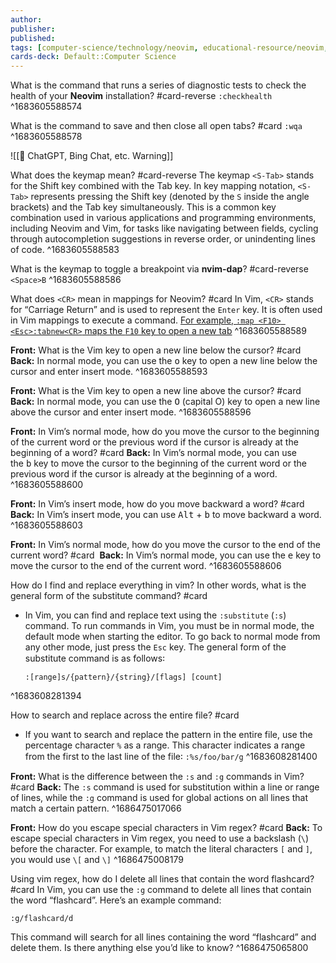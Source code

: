```yaml
---
author: 
publisher: 
published: 
tags: [computer-science/technology/neovim, educational-resource/neovim, study-note] 
cards-deck: Default::Computer Science
---
```


What is the command that runs a series of diagnostic tests to check the health of your **Neovim** installation? #card-reverse 
`:checkhealth`
^1683605588574

What is the command to save and then close all open tabs? #card 
`:wqa`
^1683605588578

![[🤖 ChatGPT, Bing Chat, etc. Warning]]

What does the keymap <S-Tab> mean? #card-reverse 
The keymap `<S-Tab>` stands for the Shift key combined with the Tab key. In key mapping notation, `<S-Tab>` represents pressing the Shift key (denoted by the `S` inside the angle brackets) and the Tab key simultaneously. This is a common key combination used in various applications and programming environments, including Neovim and Vim, for tasks like navigating between fields, cycling through autocompletion suggestions in reverse order, or unindenting lines of code.
^1683605588583

What is the keymap to toggle a breakpoint via **nvim-dap**? #card-reverse
`<Space>B`
^1683605588586

What does `<CR>` mean in mappings for Neovim? #card 
In Vim, `<CR>` stands for “Carriage Return” and is used to represent the `Enter` key. It is often used in Vim mappings to execute a command. [For example, `:map <F10> <Esc>:tabnew<CR>` maps the `F10` key to open a new tab](https://www.linux.com/news/vim-tips-using-vim-mappings-and-abbreviations/)
^1683605588589

**Front:** What is the Vim key to open a new line below the cursor? #card 
**Back:** In normal mode, you can use the <kbd>o</kbd> key to open a new line below the cursor and enter insert mode.
^1683605588593

**Front:** What is the Vim key to open a new line above the cursor? #card 
**Back:** In normal mode, you can use the <kbd>O</kbd> (capital O) key to open a new line above the cursor and enter insert mode.
^1683605588596

**Front:** In Vim’s normal mode, how do you move the cursor to the beginning of the current word or the previous word if the cursor is already at the beginning of a word? #card 
**Back:** In Vim’s normal mode, you can use the <kbd>b</kbd> key to move the cursor to the beginning of the current word or the previous word if the cursor is already at the beginning of a word.
^1683605588600

**Front:** In Vim’s insert mode, how do you move backward a word? #card 
**Back:** In Vim’s insert mode, you can use <kbd>Alt</kbd> + <kbd>b</kbd> to move backward a word.
^1683605588603

**Front:** In Vim’s normal mode, how do you move the cursor to the end of the current word? #card 
**Back:** In Vim’s normal mode, you can use the <kbd>e</kbd> key to move the cursor to the end of the current word.
^1683605588606


How do I find and replace everything in vim? In other words, what is the general form of the substitute command? #card 
- In Vim, you can find and replace text using the `꞉substitute` (`꞉s`) command. To run commands in Vim, you must be in normal mode, the default mode when starting the editor. To go back to normal mode from any other mode, just press the `Esc` key. The general form of the substitute command is as follows꞉ 
  ```
  ꞉[range]s/{pattern}/{string}/[flags] [count]
  ```
^1683608281394

How to search and replace across the entire file? #card
- If you want to search and replace the pattern in the entire file, use the percentage character `%` as a range. This character indicates a range from the first to the last line of the file꞉ `꞉%s/foo/bar/g`
^1683608281400

**Front:** What is the difference between the `:s` and `:g` commands in Vim? #card 
**Back:** The `:s` command is used for substitution within a line or range of lines, while the `:g` command is used for global actions on all lines that match a certain pattern.
^1686475017066


**Front:** How do you escape special characters in Vim regex? #card 
**Back:** To escape special characters in Vim regex, you need to use a backslash (`\`) before the character. For example, to match the literal characters `[` and `]`, you would use `\[` and `\]`
^1686475008179

Using vim regex, how do I delete all lines that contain the word flashcard? #card 
In Vim, you can use the `:g` command to delete all lines that contain the word “flashcard”. Here’s an example command:
```
:g/flashcard/d
```
This command will search for all lines containing the word “flashcard” and delete them. Is there anything else you’d like to know?
^1686475065800
